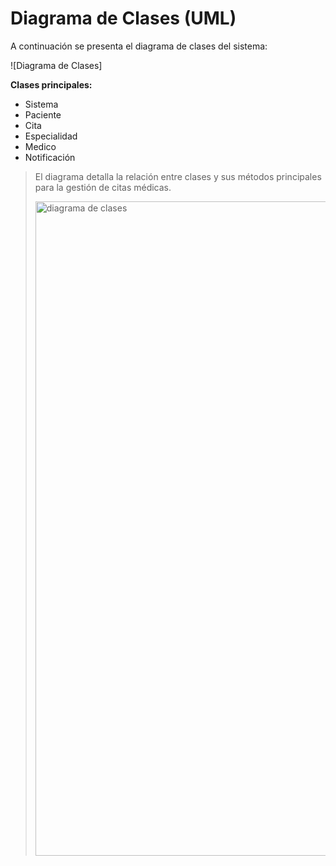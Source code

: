 # Diagrama de Clases (UML)

A continuación se presenta el diagrama de clases del sistema:

![Diagrama de Clases]

**Clases principales:**
- Sistema
- Paciente
- Cita
- Especialidad
- Medico
- Notificación

> El diagrama detalla la relación entre clases y sus métodos principales para la gestión de citas médicas.
>
> <img width="525" height="1047" alt="diagrama de clases" src="https://github.com/user-attachments/assets/7fc6f21a-3a81-4709-b7f2-e6995756b4d2" />
